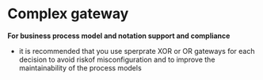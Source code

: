 # Complex gateway
**For business process model and notation support and compliance**
- it is recommended that you use sperprate XOR or OR gateways for each decision to avoid riskof misconfiguration and to improve the maintainability of the process models